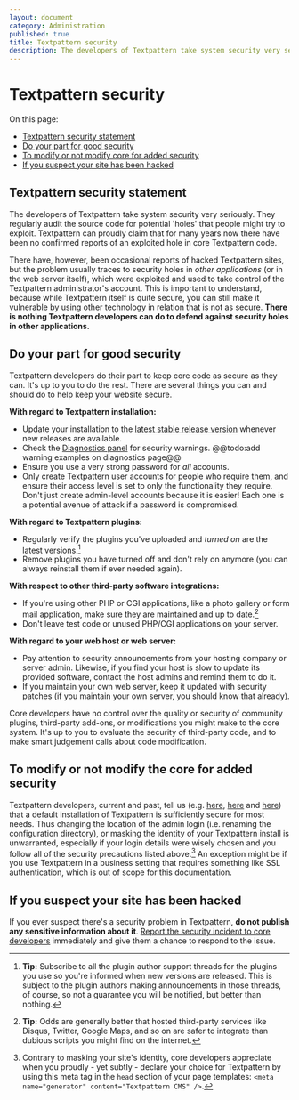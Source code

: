 ```yaml
---
layout: document
category: Administration
published: true
title: Textpattern security
description: The developers of Textpattern take system security very seriously.
---
```


# Textpattern security

On this page:

* [Textpattern security statement](#textpattern-security-statement)
* [Do your part for good security](#do-your-part-for-good-security)
* [To modify or not modify core for added security](#to-modify-or-not-modify-core-for-added-security)
* [If you suspect your site has been hacked](#if-you-suspect-your-site-has-been-hacked)

## Textpattern security statement

The developers of Textpattern take system security very seriously. They regularly audit the source code for potential 'holes' that people might try to exploit. Textpattern can proudly claim that for many years now there have been no confirmed reports of an exploited hole in core Textpattern code.

There have, however, been occasional reports of hacked Textpattern sites, but the problem usually traces to security holes in *other applications* (or in the web server itself), which were exploited and used to take control of the Textpattern administrator's account. This is important to understand, because while Textpattern itself is quite secure, you can still make it vulnerable by using other technology in relation that is not as secure. **There is nothing Textpattern developers can do to defend against security holes in other applications.**

## Do your part for good security

Textpattern developers do their part to keep core code as secure as they can. It's up to you to do the rest. There are several things you can and should do to help keep your website secure.

**With regard to Textpattern installation:**

* Update your installation to the [latest stable release version](http:/textpattern.com/download) whenever new releases are available.
* Check the [Diagnostics panel](https://docs.textpattern.com/administration/diagnostics-panel) for security warnings. @@todo:add warning examples on diagnostics page@@
* Ensure you use a very strong password for *all* accounts.
* Only create Textpattern user accounts for people who require them, and ensure their access level is set to only the functionality they require. Don't just create admin-level accounts because it is easier! Each one is a potential avenue of attack if a password is compromised.

**With regard to Textpattern plugins:**

* Regularly verify the plugins you've uploaded and *turned on* are the latest versions.[^1]
* Remove plugins you have turned off and don't rely on anymore (you can always reinstall them if ever needed again).

**With respect to other third-party software integrations:**

* If you're using other PHP or CGI applications, like a photo gallery or form mail application, make sure they are maintained and up to date.[^2]
* Don't leave test code or unused PHP/CGI applications on your server.

**With regard to your web host or web server:**

* Pay attention to security announcements from your hosting company or server admin. Likewise, if you find your host is slow to update its provided software, contact the host admins and remind them to do it.
* If you maintain your own web server, keep it updated with security patches (if you maintain your own server, you should know that already).

Core developers have no control over the quality or security of community plugins, third-party add-ons, or modifications you might make to the core system. It's up to you to evaluate the security of third-party code, and to make smart judgement calls about code modification.

## To modify or not modify the core for added security

Textpattern developers, current and past, tell us (e.g. [here](https://forum.textpattern.com/viewtopic.php?pid=192807#p192807), [here](https://forum.textpattern.com/viewtopic.php?pid=192818#p192818) and [here](https://forum.textpattern.com/viewtopic.php?pid=192827#p192827)) that a default installation of Textpattern is sufficiently secure for most needs. Thus changing the location of the admin login (i.e. renaming the configuration directory), or masking the identity of your Textpattern install is unwarranted, especially if your login details were wisely chosen and you follow all of the security precautions listed above.[^3] An exception might be if you use Textpattern in a business setting that requires something like SSL authentication, which is out of scope for this documentation.

## If you suspect your site has been hacked

If you ever suspect there's a security problem in Textpattern, **do not publish any sensitive information about it**. [Report the security incident to core developers](https://textpattern.com/security) immediately and give them a chance to respond to the issue.

[^1]: **Tip:** Subscribe to all the plugin author support threads for the plugins you use so you're informed when new versions are released. This is subject to the plugin authors making announcements in those threads, of course, so not a guarantee you will be notified, but better than nothing.

[^2]: **Tip:** Odds are generally better that hosted third-party services like Disqus, Twitter, Google Maps, and so on are safer to integrate than dubious scripts you might find on the internet.

[^3]: Contrary to masking your site's identity, core developers appreciate when you proudly - yet subtly - declare your choice for Textpattern by using this meta tag in the `head` section of your page templates: `<meta name="generator" content="Textpattern CMS" />`.

